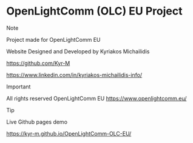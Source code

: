 # OpenLightComm (OLC) EU Project

> [!NOTE]
> Project made for OpenLightComm EU
> 
> Website Designed and Developed by Kyriakos Michailidis
> 
> https://github.com/Kyr-M
> 
> https://www.linkedin.com/in/kyriakos-michailidis-info/

> [!IMPORTANT]
> All rights reserved OpenLightComm EU 
> https://www.openlightcomm.eu/

> [!TIP]
> Live Github pages demo
>
> https://kyr-m.github.io/OpenLightComm-OLC-EU/
